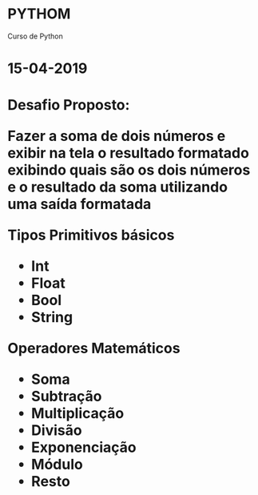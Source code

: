 # PYTHOM
Curso de Python

<h1>15-04-2019<h1>
<p>Desafio Proposto:</p>
Fazer a soma de dois números e exibir na tela o resultado formatado exibindo quais são os dois números e o resultado da soma utilizando  uma saída formatada<br>
<p>Tipos Primitivos básicos<br></p>
<p>
  <ul>
    <li>Int
    <li>Float
    <li>Bool
    <li>String
  </ul>
</p>
<p>Operadores Matemáticos<br></b>
<ul>
  <li>Soma
  <li>Subtração 
  <li>Multiplicação
  <li>Divisão
  <li>Exponenciação
  <li>Módulo
  <li>Resto   
</ul>
